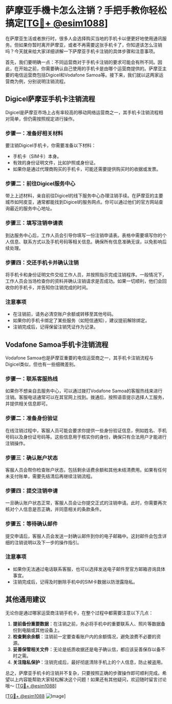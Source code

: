 # 萨摩亚手機卡怎么注销？手把手教你轻松搞定[[TG💪+ @esim1088](https://t.me/s/esim1088)]

在萨摩亚生活或者旅行时，很多人会选择购买当地的手机卡以便更好地使用通讯服务。但如果你暂时离开萨摩亚，或者不再需要这张手机卡了，你知道该怎么注销吗？今天就来给大家详细讲解一下萨摩亚手机卡注销的具体步骤和注意事项。

首先，我们要明确一点：不同运营商对于手机卡注销的要求可能会有所不同。因此，在开始之前，你需要确认自己使用的手机卡是由哪个运营商提供的。萨摩亚主要的电信运营商包括Digicel和Vodafone Samoa等。接下来，我们就以这两家运营商为例，分别说明注销流程。

## Digicel萨摩亚手机卡注销流程

Digicel是萨摩亚市场上占有率较高的移动网络运营商之一，其手机卡注销流程相对简单，但仍需按照规定进行操作。

### 步骤一：准备好相关材料
要注销Digicel手机卡，你需要准备以下材料：
- 手机卡（SIM卡）本身。
- 有效的身份证明文件，比如护照或身份证。
- 如果你是通过代理商购买的手机卡，可能还需要提供购买时的收据或发票。

### 步骤二：前往Digicel服务中心
带上上述材料，亲自前往Digicel的线下服务中心办理注销手续。在萨摩亚的主要城市如阿皮亚，通常都能找到Digicel的服务网点。你可以通过他们的官方网站查询最近的服务中心地址。

### 步骤三：填写注销申请表
到达服务中心后，工作人员会引导你填写一份注销申请表。表格中需要填写你的个人信息、联系方式以及手机号码等相关信息。确保所有信息准确无误，以免影响后续处理。

### 步骤四：交还手机卡并确认注销
将手机卡和身份证明文件交给工作人员，并按照指示完成注销程序。一般情况下，工作人员会当场检查你的资料并确认注销请求是否成功。如果一切顺利，他们会回收你的手机卡，并告知你注销完成的时间。

### 注意事项
- 在注销前，请务必清空账户余额或转移至其他号码。
- 如果你的手机卡绑定了某些服务（如短信通知），建议提前解除绑定。
- 注销完成后，记得保留注销凭证作为记录。

## Vodafone Samoa手机卡注销流程

Vodafone Samoa也是萨摩亚重要的电信运营商之一，其手机卡注销流程与Digicel类似，但也有一些细微差别。

### 步骤一：联系客服热线
如果你不想亲自去服务中心，可以通过拨打Vodafone Samoa的客服热线来进行注销。客服电话通常可以在其官网上找到。拨通后，按照语音提示选择人工服务，并提供相关信息即可。

### 步骤二：准备身份验证
在线注销过程中，客服人员可能会要求你提供一些身份验证信息，例如姓名、手机号码以及身份证号码等。这些信息用于核实你的身份，确保只有合法用户才能进行注销操作。

### 步骤三：确认账户状态
客服人员会帮你检查账户状态，包括剩余话费余额和其他未结清费用。如果有任何未支付账单，需要先结清后再继续注销流程。

### 步骤四：提交注销申请
一旦确认账户状态正常，客服人员会让你提交正式的注销申请。此时，你需要再次核对个人信息是否正确，并同意相关的条款条件。

### 步骤五：等待确认邮件
提交申请后，客服人员会发送一封确认邮件到你的电子邮箱中。这封邮件会包含详细的注销说明以及下一步的操作指引。

### 注意事项
- 如果你无法通过电话联系客服，也可以选择发送电子邮件至官方邮箱咨询具体事宜。
- 注销完成后，记得及时删除手机中的SIM卡数据以防泄露隐私。

## 其他通用建议

无论你是通过哪家运营商注销手机卡，在整个过程中都需要注意以下几点：

1. **提前备份重要数据**：在注销之前，务必将手机中的重要联系人、照片等数据备份到电脑或其他设备上。
2. **检查剩余余额**：注销前一定要查看账户内的余额情况，避免浪费不必要的资源。
3. **妥善保管相关文件**：无论是纸质收据还是电子确认信，都应该妥善保存以备不时之需。
4. **关注隐私保护**：注销完成后，最好彻底清除手机上的个人信息，防止被盗用。

总之，萨摩亚手机卡的注销并不复杂，只要按照正确的步骤操作即可顺利完成。希望以上内容能帮助大家轻松解决这个问题！如果还有其他疑问，欢迎随时留言讨论哦～ [[TG💪+ @esim1088](https://t.me/s/esim1088)]

[[TG💪+ @esim1088](https://t.me/s/esim1088) ![Image](https://i.postimg.cc/4NQfJmqS/Snipaste-2025-05-13-00-14-12.png)]